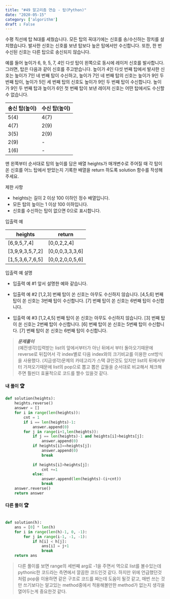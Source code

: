 ```yaml
---
title: "#49 알고리즘 연습 - 탑(Python)"
date: "2020-05-15"
category: ['algorithm']
draft : False
---
```



수평 직선에 탑 N대를 세웠습니다. 모든 탑의 꼭대기에는 신호를 송/수신하는 장치를 설치했습니다. 발사한 신호는 신호를 보낸 탑보다 높은 탑에서만 수신합니다. 또한, 한 번 수신된 신호는 다른 탑으로 송신되지 않습니다.

예를 들어 높이가 6, 9, 5, 7, 4인 다섯 탑이 왼쪽으로 동시에 레이저 신호를 발사합니다. 그러면, 탑은 다음과 같이 신호를 주고받습니다. 높이가 4인 다섯 번째 탑에서 발사한 신호는 높이가 7인 네 번째 탑이 수신하고, 높이가 7인 네 번째 탑의 신호는 높이가 9인 두 번째 탑이, 높이가 5인 세 번째 탑의 신호도 높이가 9인 두 번째 탑이 수신합니다. 높이가 9인 두 번째 탑과 높이가 6인 첫 번째 탑이 보낸 레이저 신호는 어떤 탑에서도 수신할 수 없습니다.


|송신 탑(높이)	|수신 탑(높이)|
|-|-|
|5(4)|	4(7)|
|4(7)|	2(9)|
|3(5)|	2(9)|
|2(9)|	-|
|1(6)|	-|
맨 왼쪽부터 순서대로 탑의 높이를 담은 배열 heights가 매개변수로 주어질 때 각 탑이 쏜 신호를 어느 탑에서 받았는지 기록한 배열을 return 하도록 solution 함수를 작성해주세요.

제한 사항
* heights는 길이 2 이상 100 이하인 정수 배열입니다.
* 모든 탑의 높이는 1 이상 100 이하입니다.
* 신호를 수신하는 탑이 없으면 0으로 표시합니다.

입출력 예

|heights	|return|
| - |- |
|[6,9,5,7,4]	|[0,0,2,2,4]|
|[3,9,9,3,5,7,2]|	[0,0,0,3,3,3,6]|
|[1,5,3,6,7,6,5]|	[0,0,2,0,0,5,6]|


입출력 예 설명

* 입출력 예 #1
앞서 설명한 예와 같습니다.

* 입출력 예 #2
[1,2,3] 번째 탑이 쏜 신호는 아무도 수신하지 않습니다.
[4,5,6] 번째 탑이 쏜 신호는 3번째 탑이 수신합니다.
[7] 번째 탑이 쏜 신호는 6번째 탑이 수신합니다.

* 입출력 예 #3
[1,2,4,5] 번째 탑이 쏜 신호는 아무도 수신하지 않습니다.
[3] 번째 탑이 쏜 신호는 2번째 탑이 수신합니다.
[6] 번째 탑이 쏜 신호는 5번째 탑이 수신합니다.
[7] 번째 탑이 쏜 신호는 6번째 탑이 수신합니다.


>__*문제풀이*__   
(예전생각)입력받는 list의 앞에서부터가 아닌 뒤에서 부터 돌아오기때문에 reverse로 뒤집어서
각 index별로 다음 index와의 크기비교를 이용한 cnt방식을 사용했다.
(지금생각)문제의 카테고리가 스택 큐인것도 있지만 list의 뒤에서부터 가져오기때문에 list의 pop으로 뽑고 뽑은 값들을 순서대로 비교해서 체크해주면
훨씬더 효율적으로 코드를 짤수 있을것 같다.

#### 내 풀이 🏆
```python
def solution(heights):
    heights.reverse()
    answer = []
    for i in range(len(heights)):
        cnt = 1
        if i == len(heights)-1:
            answer.append(0)
        for j in range(i+1,len(heights)):
            if j == len(heights)-1 and heights[i]>heights[j]:
                answer.append(0)
            if heights[i]==heights[j]:
                answer.append(0)
                break
                
            if heights[i]>heights[j]:
                cnt +=1
            else:
                answer.append(len(heights)-(i+cnt))
                break
    answer.reverse()
    return answer
```

#### 다른 풀이 🏆
```python

def solution(h):
    ans = [0] * len(h)
    for i in range(len(h)-1, 0, -1):
        for j in range(i-1, -1, -1):
            if h[i] < h[j]:
                ans[i] = j+1
                break
    return ans
```

> 다른 풀이를 보면 range의 세번째 arg로 -1을 주면서 역으로 list를 볼수있는데
> pythonic한 코드라는 측면에서 깔끔한 코드인것 같다.
> 하지만 위에 언급했던것 처럼 pop을 이용하면 같은 구조로 코드를 짜는데 도움이 될것 같고,
> 매번 쓰는 것만 쓰기보다는 알고있는 method중에서 적용해볼만한 method가 없는지 생각을 열어두는게 중요한것 같다.